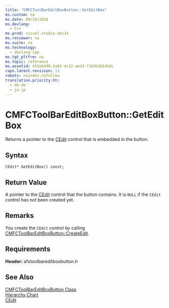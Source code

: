 ```yaml
---
title: "CMFCToolBarEditBoxButton::GetEditBox"
ms.custom: na
ms.date: 09/19/2016
ms.devlang: 
  - C++
ms.prod: visual-studio-dev14
ms.reviewer: na
ms.suite: na
ms.technology: 
  - devlang-cpp
ms.tgt_pltfrm: na
ms.topic: reference
ms.assetid: 431eb449-3a02-4c12-ae33-f103b38145dc
caps.latest.revision: 11
robots: noindex,nofollow
translation.priority.ht: 
  - de-de
  - ja-jp
---
```

# CMFCToolBarEditBoxButton::GetEditBox
Returns a pointer to the [CEdit](../vs140/CEdit-Class.md) control that is embedded in the button.  
  
## Syntax  
  
```  
CEdit* GetEditBox() const;  
```  
  
## Return Value  
 A pointer to the [CEdit](../vs140/CEdit-Class.md) control that the button contains. It is `NULL` if the `CEdit` control has not been created yet.  
  
## Remarks  
 You create the `CEdit` control by calling [CMFCToolBarEditBoxButton::CreateEdit](../vs140/CMFCToolBarEditBoxButton--CreateEdit.md).  
  
## Requirements  
 **Header:** afxtoolbareditboxbutton.h  
  
## See Also  
 [CMFCToolBarEditBoxButton Class](../vs140/CMFCToolBarEditBoxButton-Class.md)   
 [Hierarchy Chart](../vs140/Hierarchy-Chart.md)   
 [CEdit](../vs140/CEdit-Class.md)